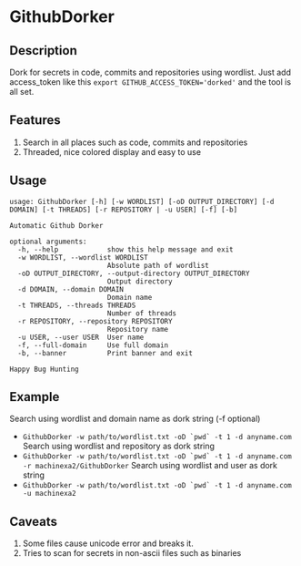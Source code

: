 # GithubDorker
## Description
Dork for secrets in code, commits and repositories using wordlist. Just add access_token like this `export GITHUB_ACCESS_TOKEN='dorked'` and the tool is all set.

## Features
1. Search in all places such as code, commits and repositories
2. Threaded, nice colored display and easy to use

## Usage
```
usage: GithubDorker [-h] [-w WORDLIST] [-oD OUTPUT_DIRECTORY] [-d DOMAIN] [-t THREADS] [-r REPOSITORY | -u USER] [-f] [-b]

Automatic Github Dorker

optional arguments:
  -h, --help            show this help message and exit
  -w WORDLIST, --wordlist WORDLIST
                        Absolute path of wordlist
  -oD OUTPUT_DIRECTORY, --output-directory OUTPUT_DIRECTORY
                        Output directory
  -d DOMAIN, --domain DOMAIN
                        Domain name
  -t THREADS, --threads THREADS
                        Number of threads
  -r REPOSITORY, --repository REPOSITORY
                        Repository name
  -u USER, --user USER  User name
  -f, --full-domain     Use full domain
  -b, --banner          Print banner and exit

Happy Bug Hunting
```

## Example
Search using wordlist and domain name as dork string (-f optional)
* ```GithubDorker -w path/to/wordlist.txt -oD `pwd` -t 1 -d anyname.com```  
Search using wordlist and repository as dork string
* ```GithubDorker -w path/to/wordlist.txt -oD `pwd` -t 1 -d anyname.com -r machinexa2/GithubDorker```
Search using wordlist and user as dork string
* ```GithubDorker -w path/to/wordlist.txt -oD `pwd` -t 1 -d anyname.com -u machinexa2```

## Caveats
1. Some files cause unicode error and breaks it.
2. Tries to scan for secrets in non-ascii files such as binaries

